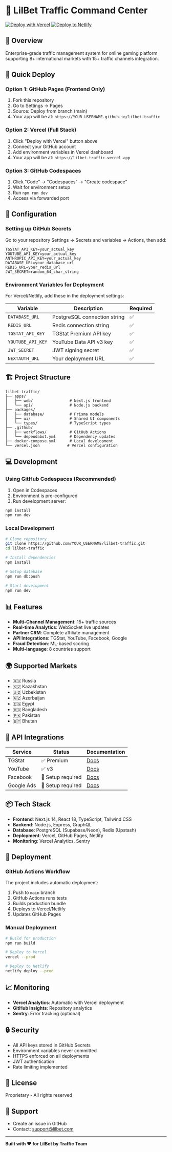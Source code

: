 # 🎯 LilBet Traffic Command Center

[![Deploy with Vercel](https://vercel.com/button)](https://vercel.com/new/clone?repository-url=https://github.com/YOUR_USERNAME/lilbet-traffic)
[![Deploy to Netlify](https://www.netlify.com/img/deploy/button.svg)](https://app.netlify.com/start/deploy?repository=https://github.com/YOUR_USERNAME/lilbet-traffic)

## 📖 Overview

Enterprise-grade traffic management system for online gaming platform supporting 8+ international markets with 15+ traffic channels integration.

## 🚀 Quick Deploy

### Option 1: GitHub Pages (Frontend Only)
1. Fork this repository
2. Go to Settings → Pages
3. Source: Deploy from branch (main)
4. Your app will be at: `https://YOUR_USERNAME.github.io/lilbet-traffic`

### Option 2: Vercel (Full Stack)
1. Click "Deploy with Vercel" button above
2. Connect your GitHub account
3. Add environment variables in Vercel dashboard
4. Your app will be at: `https://lilbet-traffic.vercel.app`

### Option 3: GitHub Codespaces
1. Click "Code" → "Codespaces" → "Create codespace"
2. Wait for environment setup
3. Run `npm run dev`
4. Access via forwarded port

## 🔐 Configuration

### Setting up GitHub Secrets

Go to your repository Settings → Secrets and variables → Actions, then add:

```
TGSTAT_API_KEY=your_actual_key
YOUTUBE_API_KEY=your_actual_key
ANTHROPIC_API_KEY=your_actual_key
DATABASE_URL=your_database_url
REDIS_URL=your_redis_url
JWT_SECRET=random_64_char_string
```

### Environment Variables for Deployment

For Vercel/Netlify, add these in the deployment settings:

| Variable | Description | Required |
|----------|-------------|----------|
| `DATABASE_URL` | PostgreSQL connection string | ✅ |
| `REDIS_URL` | Redis connection string | ✅ |
| `TGSTAT_API_KEY` | TGStat Premium API key | ✅ |
| `YOUTUBE_API_KEY` | YouTube Data API v3 key | ✅ |
| `JWT_SECRET` | JWT signing secret | ✅ |
| `NEXTAUTH_URL` | Your deployment URL | ✅ |

## 🏗️ Project Structure

```
lilbet-traffic/
├── apps/
│   ├── web/                # Next.js frontend
│   └── api/                # Node.js backend
├── packages/
│   ├── database/           # Prisma models
│   ├── ui/                 # Shared UI components
│   └── types/              # TypeScript types
├── .github/
│   ├── workflows/          # GitHub Actions
│   └── dependabot.yml      # Dependency updates
├── docker-compose.yml      # Local development
└── vercel.json            # Vercel configuration
```

## 💻 Development

### Using GitHub Codespaces (Recommended)

1. Open in Codespaces
2. Environment is pre-configured
3. Run development server:
```bash
npm install
npm run dev
```

### Local Development

```bash
# Clone repository
git clone https://github.com/YOUR_USERNAME/lilbet-traffic.git
cd lilbet-traffic

# Install dependencies
npm install

# Setup database
npm run db:push

# Start development
npm run dev
```

## 📊 Features

- **Multi-Channel Management**: 15+ traffic sources
- **Real-time Analytics**: WebSocket live updates
- **Partner CRM**: Complete affiliate management
- **API Integrations**: TGStat, YouTube, Facebook, Google
- **Fraud Detection**: ML-based scoring
- **Multi-language**: 8 countries support

## 🌍 Supported Markets

- 🇷🇺 Russia
- 🇰🇿 Kazakhstan
- 🇺🇿 Uzbekistan
- 🇦🇿 Azerbaijan
- 🇪🇬 Egypt
- 🇧🇩 Bangladesh
- 🇵🇰 Pakistan
- 🇧🇹 Bhutan

## 🔌 API Integrations

| Service | Status | Documentation |
|---------|--------|---------------|
| TGStat | ✅ Premium | [Docs](https://tgstat.ru/api) |
| YouTube | ✅ v3 | [Docs](https://developers.google.com/youtube/v3) |
| Facebook | 🔄 Setup required | [Docs](https://developers.facebook.com) |
| Google Ads | 🔄 Setup required | [Docs](https://developers.google.com/google-ads) |

## 📦 Tech Stack

- **Frontend**: Next.js 14, React 18, TypeScript, Tailwind CSS
- **Backend**: Node.js, Express, GraphQL
- **Database**: PostgreSQL (Supabase/Neon), Redis (Upstash)
- **Deployment**: Vercel, GitHub Pages, Netlify
- **Monitoring**: Vercel Analytics, Sentry

## 🚢 Deployment

### GitHub Actions Workflow

The project includes automatic deployment:

1. Push to `main` branch
2. GitHub Actions runs tests
3. Builds production bundle
4. Deploys to Vercel/Netlify
5. Updates GitHub Pages

### Manual Deployment

```bash
# Build for production
npm run build

# Deploy to Vercel
vercel --prod

# Deploy to Netlify
netlify deploy --prod
```

## 📈 Monitoring

- **Vercel Analytics**: Automatic with Vercel deployment
- **GitHub Insights**: Repository analytics
- **Sentry**: Error tracking (optional)

## 🔒 Security

- All API keys stored in GitHub Secrets
- Environment variables never committed
- HTTPS enforced on all deployments
- JWT authentication
- Rate limiting implemented

## 📝 License

Proprietary - All rights reserved

## 🤝 Support

- Create an issue in GitHub
- Contact: support@lilbet.com

---

**Built with ❤️ for LilBet by Traffic Team**
